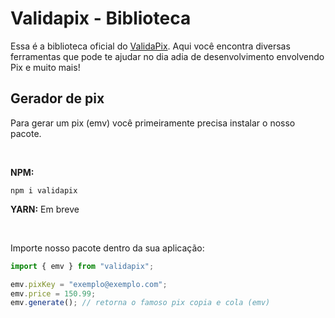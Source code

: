 # Validapix - Biblioteca

Essa é a biblioteca oficial do <a href="https://validapix.tech" target="_blank">ValidaPix</a>. Aqui você encontra diversas ferramentas que pode te ajudar no dia adia de desenvolvimento envolvendo Pix e muito mais!

## Gerador de pix

Para gerar um pix (emv) você primeiramente precisa instalar o nosso pacote.

<br />

<strong>NPM:</strong>

```
npm i validapix
```

<strong>YARN:</strong>
Em breve

<br />

Importe nosso pacote dentro da sua aplicação:

```Typescript
import { emv } from "validapix";

emv.pixKey = "exemplo@exemplo.com";
emv.price = 150.99;
emv.generate(); // retorna o famoso pix copia e cola (emv)
```
